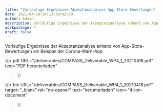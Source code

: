 ```yaml
---
title: "Vorläufige Ergebnisse Akzeptanzanalyse App Store Bewertungen"
date: 2021-04-18T14:13:38+02:00
author: Admin
description: Vorläufige Ergebnisse der Akzeptanzanalyse anhand von App-Store-Bewertungen am Beispiel der Corona-Warn-App
workpackage: 4
draft: false
---
```


Vorläufige Ergebnisse der Akzeptanzanalyse anhand von App-Store-Bewertungen am Beispiel der Corona-Warn-App

{{< pdf
    URL="/deliverables/COMPASS_Deliverable_WP4_1_20210418.pdf"
    text="PDF herunterladen"
>}}


{{< btn
        URL="/deliverables/COMPASS_Deliverable_WP4_1_20210418.pdf"
        target="_blank"
        rel="no-opener"
        text="herunterladen"
        icon="tf-ion-document"
>}}
